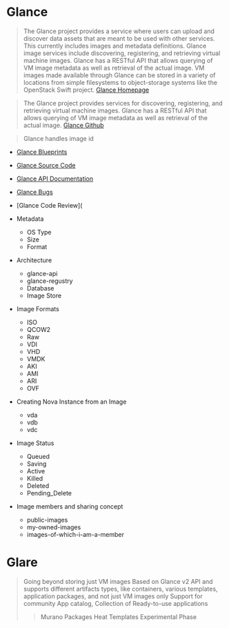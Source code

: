 # Glance

> The Glance project provides a service where users can upload and discover data assets that are meant to be used with other services. This currently includes images and metadata definitions. Glance image services include discovering, registering, and retrieving virtual machine images. Glance has a RESTful API that allows querying of VM image metadata as well as retrieval of the actual image. VM images made available through Glance can be stored in a variety of locations from simple filesystems to object-storage systems like the OpenStack Swift project. [Glance Homepage](http://docs.openstack.org/developer/glance/)

> The Glance project provides services for discovering, registering, and retrieving virtual machine images. Glance has a RESTful API that allows querying of VM image metadata as well as retrieval of the actual image. [Glance Github](https://github.com/openstack/glance)

> Glance handles image id

- [Glance Blueprints](https://blueprints.launchpad.net/glance)
- [Glance Source Code](https://github.com/openstack/glance)
- [Glance API Documentation](http://developer.openstack.org/api-ref-image-v2.html)
- [Glance Bugs](https://bugs.launchpad.net/glance/+bugs)
- [Glance Code Review](

- Metadata
  - OS Type
  - Size
  - Format

- Architecture
  - glance-api
  - glance-regustry
  - Database
  - Image Store

- Image Formats
  - ISO
  - QCOW2
  - Raw
  - VDI
  - VHD
  - VMDK
  - AKI
  - AMI
  - ARI
  - OVF

- Creating Nova Instance from an Image
  - vda
  - vdb
  - vdc

- Image Status
  - Queued
  - Saving
  - Active
  - Killed
  - Deleted
  - Pending_Delete

- Image members and sharing concept
  - public-images
  - my-owned-images
  - images-of-which-i-am-a-member

# Glare

> Going beyond storing just VM images
> Based on Glance v2 API and supports different artifacts types, like containers, various templates, application packages, and not just VM images only
> Support for community App catalog, Collection of Ready-to-use applications
> > Murano Packages
> > Heat Templates
> Experimental Phase 

